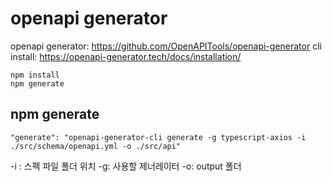 # openapi generator
openapi generator: https://github.com/OpenAPITools/openapi-generator
cli install: https://openapi-generator.tech/docs/installation/

```
npm install
npm generate
```

## npm generate

```
"generate": "openapi-generator-cli generate -g typescript-axios -i ./src/schema/openapi.yml -o ./src/api"
```
-i : 스펙 파일 폴더 위치
-g: 사용할 제너레이터
-o: output 폴더
